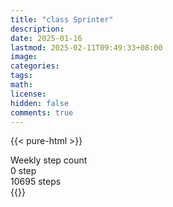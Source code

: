 ```yaml
---
title: "class Sprinter"
description: 
date: 2025-01-16
lastmod: 2025-02-11T09:49:33+08:00
image: 
categories: 
tags: 
math: 
license: 
hidden: false
comments: true
---
```

{{< pure-html >}}
<div class="chart-wrap vertical">
  <div class="title">Weekly step count</div>
  <div class="grid">
    <div class="bottom"> 0 step </div>
    <div class="bar" style="--bar-value:0%;" data-name="29" title="02-05"></div>
    <div class="bar" style="--bar-value:64%;" data-name="6880" title="02-06"></div>
    <div class="bar" style="--bar-value:96%;" data-name="10261" title="02-07"></div>
    <div class="bar" style="--bar-value:63%;" data-name="6699" title="02-08"></div>
    <div class="bar" style="--bar-value:64%;" data-name="6856" title="02-09"></div>
    <div class="bar" style="--bar-value:100%;" data-name="10695" title="02-10"></div>
    <div class="bar" style="--bar-value:13%;" data-name="1344" title="02-11"></div>
<div class="top"> 10695 steps </div>
  </div>
</div>
{{</ pure-html >}}